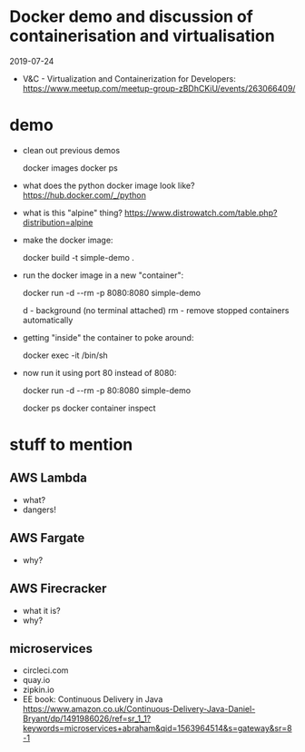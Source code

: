 # Docker demo and discussion of containerisation and virtualisation
2019-07-24
- V&C - Virtualization and Containerization for Developers: <https://www.meetup.com/meetup-group-zBDhCKiU/events/263066409/>


# demo

- clean out previous demos


    docker images
    docker ps

- what does the python docker image look like?
<https://hub.docker.com/_/python>

- what is this "alpine" thing?
<https://www.distrowatch.com/table.php?distribution=alpine>

- make the docker image:


    docker build -t simple-demo .
  
- run the docker image in a new "container":


    docker run -d --rm -p 8080:8080 simple-demo
    
  d  - background (no terminal attached)
  rm - remove stopped containers automatically
  
- getting "inside" the container to poke around:


     docker exec -it <container-id> /bin/sh

- now run it using port 80 instead of 8080:


    docker run -d --rm -p 80:8080 simple-demo

    docker ps
    docker container inspect <container-id>

# stuff to mention
## AWS Lambda 
- what?
- dangers!

## AWS Fargate
- why?

## AWS Firecracker 
- what it is?
- why?

## microservices
- circleci.com
- quay.io
- zipkin.io
- EE book: Continuous Delivery in Java <https://www.amazon.co.uk/Continuous-Delivery-Java-Daniel-Bryant/dp/1491986026/ref=sr_1_1?keywords=microservices+abraham&qid=1563964514&s=gateway&sr=8-1>






